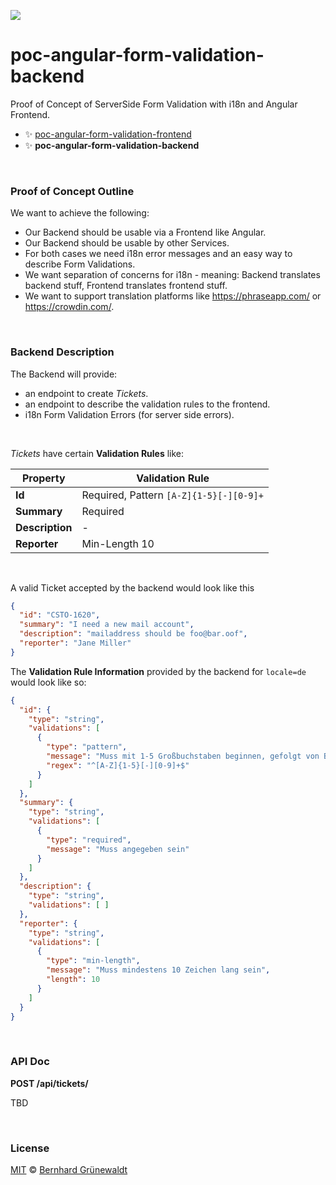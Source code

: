 [![](https://comsysto.github.io/poc-angular-form-validation-backend/doc/banner.svg)](https://github.com/comsysto/poc-angular-form-validation-backend)

# poc-angular-form-validation-backend

Proof of Concept of ServerSide Form Validation with i18n and Angular Frontend.

 * :sparkles: [poc-angular-form-validation-frontend](https://github.com/comsysto/poc-angular-form-validation-frontend)
 * :sparkles: **poc-angular-form-validation-backend**

&nbsp;

### Proof of Concept Outline

We want to achieve the following:

 * Our Backend should be usable via a Frontend like Angular.
 * Our Backend should be usable by other Services.
 * For both cases we need i18n error messages and an easy way to describe Form Validations.
 * We want separation of concerns for i18n - meaning: Backend translates backend stuff, Frontend translates frontend stuff.
 * We want to support translation platforms like https://phraseapp.com/ or https://crowdin.com/.
 


&nbsp;

### Backend Description


The Backend will provide: 

 * an endpoint to create *Tickets*.
 * an endpoint to describe the validation rules to the frontend.
 * i18n Form Validation Errors (for server side errors).

&nbsp;

*Tickets* have certain **Validation Rules** like:

| Property        | Validation Rule                         |
|-----------------|-----------------------------------------|
| **Id**          | Required, Pattern `[A-Z]{1-5}[-][0-9]+` |
| **Summary**     | Required                                |
| **Description** | -                                       |
| **Reporter**    | Min-Length 10                           |

&nbsp;

A valid Ticket accepted by the backend would look like this

```json
{
  "id": "CSTO-1620",
  "summary": "I need a new mail account",
  "description": "mailaddress should be foo@bar.oof",
  "reporter": "Jane Miller"
}
```

The **Validation Rule Information** provided by the backend for `locale=de` would look like so:

```json
{
  "id": {
    "type": "string",
    "validations": [
      { 
        "type": "pattern",
        "message": "Muss mit 1-5 Großbuchstaben beginnen, gefolgt von Bindestrich, gefolgt von Zahlen",
        "regex": "^[A-Z]{1-5}[-][0-9]+$"         
      }
    ]
  },
  "summary": {
    "type": "string",
    "validations": [
      { 
        "type": "required",
        "message": "Muss angegeben sein"       
      }
    ]
  },
  "description": {
    "type": "string",
    "validations": [ ]
  },  
  "reporter": {
    "type": "string",
    "validations": [
      { 
        "type": "min-length",
        "message": "Muss mindestens 10 Zeichen lang sein",
        "length": 10       
      }
    ]
  }
}
```

   
&nbsp;

### API Doc


**POST /api/tickets/**

TBD



&nbsp;

### License

[MIT](./LICENSE) © [Bernhard Grünewaldt](https://github.com/clouless)
